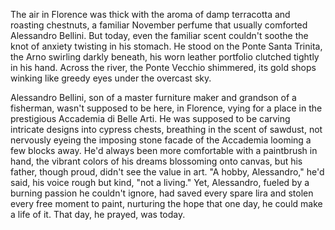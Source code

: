 The air in Florence was thick with the aroma of damp terracotta and roasting chestnuts, a familiar November perfume that usually comforted Alessandro Bellini. But today, even the familiar scent couldn't soothe the knot of anxiety twisting in his stomach. He stood on the Ponte Santa Trinita, the Arno swirling darkly beneath, his worn leather portfolio clutched tightly in his hand. Across the river, the Ponte Vecchio shimmered, its gold shops winking like greedy eyes under the overcast sky.

Alessandro Bellini, son of a master furniture maker and grandson of a fisherman, wasn't supposed to be here, in Florence, vying for a place in the prestigious Accademia di Belle Arti. He was supposed to be carving intricate designs into cypress chests, breathing in the scent of sawdust, not nervously eyeing the imposing stone facade of the Accademia looming a few blocks away. He'd always been more comfortable with a paintbrush in hand, the vibrant colors of his dreams blossoming onto canvas, but his father, though proud, didn't see the value in art. "A hobby, Alessandro," he'd said, his voice rough but kind, "not a living." Yet, Alessandro, fueled by a burning passion he couldn't ignore, had saved every spare lira and stolen every free moment to paint, nurturing the hope that one day, he could make a life of it. That day, he prayed, was today.
